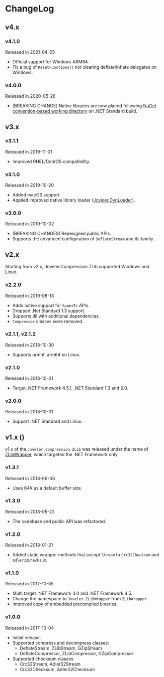# ChangeLog

## v4.x

### v4.1.0

Released in 2021-04-05

- Official support for Windows ARM64.
- Fix a bug of `ResetFunctions()` not clearing deflate/inflate delegates on Windows.

### v4.0.0

Released in 2020-05-26

- (BREAKING CHANGE) Native libraries are now placed following [NuGet convention-based working directory](https://docs.microsoft.com/en-US/nuget/create-packages/creating-a-package#create-the-nuspec-file) on .NET Standard build.

## v3.x

### v3.1.1

Released in 2019-11-01

- Improved RHEL/CentOS compatibility.

### v3.1.0

Released in 2019-10-20

- Added macOS support.
- Applied improved native library loader ([Joveler.DynLoader](https://github.com/ied206/Joveler.DynLoader)).

### v3.0.0

Released in 2019-10-02

- (BREAKING CHANGES) Redesigned public APIs.
- Supports the advanced configuration of `DeflateStream` and its family.

## v2.x

Starting from v2.x, Joveler.Compression.ZLib supported Windows and Linux.

### v2.2.0

Released in 2019-08-18

- Adds native support for `Span<T>` APIs.
- Dropped .Net Standard 1.3 support.
- Supports dll with additional dependencies.
- `Compressor` classes were removed.

### v2.1.1, v2.1.2

Released in 2018-10-30

- Supports armhf, arm64 on Linux.

### v2.1.0

Released in 2018-10-01

- Target .NET Framework 4.5.1, .NET Standard 1.3 and 2.0.

### v2.0.0

Released in 2018-10-01

- Support .NET Standard and Linux.

## v1.x ()

v1.x of the `Joveler.Compression.ZLib` was released under the name of [ZLibWrapper](https://github.com/ied206/ZLibWrapper), which targeted the .NET Framework only.

### v1.3.1

Released in 2018-09-06

- Uses 64K as a default buffer size.

### v1.3.0

Released in 2018-05-23

- The codebase and public API was refactored.

### v1.2.0

Released in 2018-01-21

- Added static wrapper methods that accept `Stream` to `Crc32Checksum` and `Adler32Checksum`.

### v1.1.0

Released in 2017-10-05

- Multi target .NET Framework 4.0 and .NET Framework 4.5.
- Change the namespace to `Joveler.ZLibWrapper` from `ZLibWrapper`.
- Improved copy of embedded precompiled binaries.

### v1.0.0

Released in 2017-10-04

- Initial release.
- Supported compress and decompress classes:
    - DeflateStream, ZLibStream, GZipStream
    - DeflateCompressor, ZLibCompressor, GZipCompressor
- Supported checksum classes:
    - Crc32Stream, Adler32Stream
    - Crc32Checksum, Adler32Checksum
